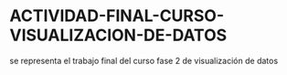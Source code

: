 # ACTIVIDAD-FINAL-CURSO-VISUALIZACION-DE-DATOS
se representa el trabajo final del curso fase 2 de visualización de datos 
